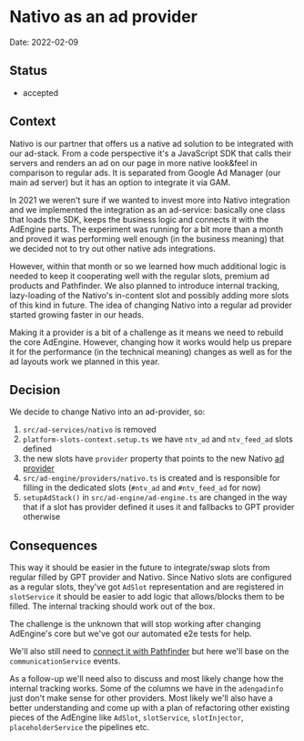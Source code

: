 # Nativo as an ad provider

Date: 2022-02-09

## Status

- accepted

## Context

Nativo is our partner that offers us a native ad solution to be integrated with our ad-stack. From a code perspective it's a JavaScript SDK that calls their servers and renders an ad on our page in more native look&feel in comparison to regular ads. It is separated from Google Ad Manager (our main ad server) but it has an option to integrate it via GAM.

In 2021 we weren't sure if we wanted to invest more into Nativo integration and we implemented the integration as an ad-service: basically one class that loads the SDK, keeps the business logic and connects it with the AdEngine parts. The experiment was running for a bit more than a month and proved it was performing well enough (in the business meaning) that we decided not to try out other native ads integrations.

However, within that month or so we learned how much additional logic is needed to keep it cooperating well with the regular slots, premium ad products and Pathfinder. We also planned to introduce internal tracking, lazy-loading of the Nativo's in-content slot and possibly adding more slots of this kind in future. The idea of changing Nativo into a regular ad provider started growing faster in our heads.

Making it a provider is a bit of a challenge as it means we need to rebuild the core AdEngine. However, changing how it works would help us prepare it for the performance (in the technical meaning) changes as well as for the ad layouts work we planned in this year.

## Decision

We decide to change Nativo into an ad-provider, so:

1. `src/ad-services/nativo` is removed
2. `platform-slots-context.setup.ts` we have `ntv_ad` and `ntv_feed_ad` slots defined
3. the new slots have `provider` property that points to the new Nativo [ad provider](https://github.com/Wikia/ad-engine/blob/70845ecaf556d650691c84acb21dcf99c60c8263/src/ad-engine/providers/provider.ts)
4. `src/ad-engine/providers/nativo.ts` is created and is responsible for filling in the dedicated slots (`#ntv_ad` and `#ntv_feed_ad` for now)
5. `setupAdStack()` in `src/ad-engine/ad-engine.ts` are changed in the way that if a slot has provider defined it uses it and fallbacks to GPT provider otherwise

## Consequences

This way it should be easier in the future to integrate/swap slots from regular filled by GPT provider and Nativo. Since Nativo slots are configured as a regular slots, they've got `AdSlot` representation and are registered in `slotService` it should be easier to add logic that allows/blocks them to be filled. The internal tracking should work out of the box.

The challenge is the unknown that will stop working after changing AdEngine's core but we've got our automated e2e tests for help.

We'll also still need to [connect it with Pathfinder](https://github.com/Wikia/silver-surfer/pull/781/files) but here we'll base on the `communicationService` events.

As a follow-up we'll need also to discuss and most likely change how the internal tracking works. Some of the columns we have in the `adengadinfo` just don't make sense for other providers. Most likely we'll also have a better understanding and come up with a plan of refactoring other existing pieces of the AdEngine like `AdSlot`, `slotService`, `slotInjector`, `placeholderService` the pipelines etc.
